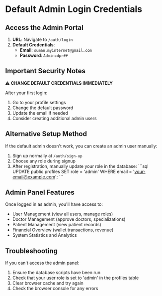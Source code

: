 # Default Admin Login Credentials

## Access the Admin Portal

1. **URL**: Navigate to `/auth/login`
2. **Default Credentials**:
   - **Email**: `suman.myinternet@gmail.com`
   - **Password**: `Admincdpr##`

## Important Security Notes

⚠️ **CHANGE DEFAULT CREDENTIALS IMMEDIATELY**

After your first login:
1. Go to your profile settings
2. Change the default password
3. Update the email if needed
4. Consider creating additional admin users

## Alternative Setup Method

If the default admin doesn't work, you can create an admin user manually:

1. Sign up normally at `/auth/sign-up`
2. Choose any role during signup
3. After registration, manually update your role in the database:
   \`\`\`sql
   UPDATE public.profiles 
   SET role = 'admin' 
   WHERE email = 'your-email@example.com';
   \`\`\`

## Admin Panel Features

Once logged in as admin, you'll have access to:
- User Management (view all users, manage roles)
- Doctor Management (approve doctors, specializations)
- Patient Management (view patient records)
- Financial Overview (wallet transactions, revenue)
- System Statistics and Analytics

## Troubleshooting

If you can't access the admin panel:
1. Ensure the database scripts have been run
2. Check that your user role is set to 'admin' in the profiles table
3. Clear browser cache and try again
4. Check the browser console for any errors
